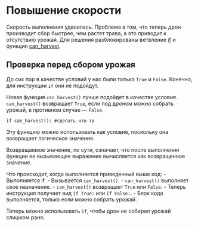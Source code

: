 # Повышение скорости
Скорость выполнения удвоилась. Проблема в том, что теперь дрон производит сбор быстрее, чем растет трава, а это приводит к отсутствию урожая. Для решения разблокированы ветвление [if](docs/scripting/if.md) и функция [can_harvest](functions/can_harvest).

## Проверка перед сбором урожая
До сих пор в качестве условий у нас были только `True` и `False`. Конечно, для инструкции `if` они не подойдут.

Новая функция `can_harvest()` лучше подойдет в качестве условия. `can_harvest()` возвращает `True`, если под дроном можно собрать урожай, в противном случае — `False`.

`if can_harvest():
	#сделать что-то`

Эту функцию можно использовать как условие, поскольку она возвращает логическое значение.

Возвращаемое значение, по сути, означает, что после выполнения функции ее вызывающее выражение вычисляется как возвращенное значение.

Что происходит, когда выполняется приведенный выше код:
	- Выполняется if.
	- Вызывается `can_harvest()`.
	- `can_harvest()` выполняет свое назначение.
	- `can_harvest()` возвращает `True` или `False`.
	- Теперь инструкция получает вид `if True:` или `if False:`.
	- Блок кода выполняется, только если можно собрать урожай.

Теперь можно использовать `if`, чтобы дрон не собирал урожай слишком рано.
